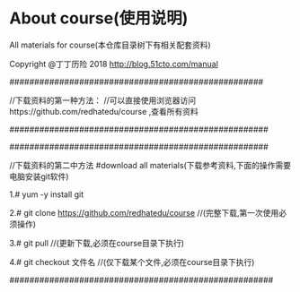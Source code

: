 # About course(使用说明)
All materials for course(本仓库目录树下有相关配套资料)

Copyright @丁丁历险 $2018$
http://blog.51cto.com/manual

###################################################

//下载资料的第一种方法：
//可以直接使用浏览器访问https://github.com/redhatedu/course ,查看所有资料

####################################################

####################################################

//下载资料的第二中方法
#download all materials(下载参考资料,下面的操作需要电脑安装git软件)

1.# yum -y install git

2.# git clone https://github.com/redhatedu/course      //(完整下载,第一次使用必须操作)

3.# git pull  	                      //(更新下载,必须在course目录下执行)

4.# git checkout 文件名			      //(仅下载某个文件,必须在course目录下执行)

#####################################################

